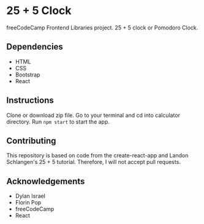 # 25 + 5 Clock
freeCodeCamp Frontend Libraries project. 25 + 5 clock or Pomodoro Clock.

## Dependencies 
* HTML
* CSS
* Bootstrap
* React

## Instructions
Clone or download zip file. Go to your terminal and cd into calculator directory. Run ```npm start``` to start the app.

## Contributing
This repository is based on code from the create-react-app and Landon Schlangen's 25 + 5 tutorial. Therefore, I will not accept pull requests.

## Acknowledgements
* Dylan Israel
* Florin Pop
* freeCodeCamp
* React
